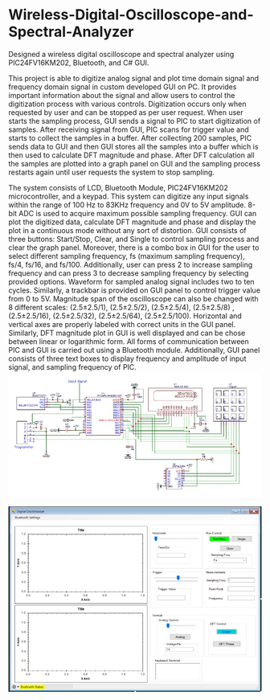 # Wireless-Digital-Oscilloscope-and-Spectral-Analyzer
 Designed a wireless digital oscilloscope and spectral analyzer using PIC24FV16KM202, Bluetooth, and C# GUI. 
 
This project is able to digitize analog signal and plot time domain signal and frequency domain signal in custom developed GUI on PC. It  provides important information about the signal and allow users to control the digitization process with various controls. Digitization occurs only when requested by user and can be stopped as per user request. When user starts the sampling process, GUI sends a signal to PIC to start digitization of samples. After receiving signal from GUI, PIC scans for trigger value and starts to collect the samples in a buffer. After collecting 200 samples, PIC sends data to GUI and then GUI stores all the samples into a buffer which is then used to calculate DFT magnitude and phase. After DFT calculation all the samples are plotted into a graph panel on GUI and the sampling process restarts again until user requests the system to stop sampling. 

The system consists of LCD, Bluetooth Module, PIC24FV16KM202 microcontroller, and a keypad. This system can digitize any input signals within the range of 100 Hz to 83KHz frequency and 0V to 5V amplitude. 8-bit ADC is used to acquire maximum possible sampling frequency. GUI can plot the digitized data, calculate DFT magnitude and phase and display the plot in a continuous mode without any sort of distortion. GUI consists of three buttons: Start/Stop, Clear, and Single to control sampling process and clear the graph panel. Moreover, there is a combo box in GUI for the user to select different sampling frequency, fs (maximum sampling frequency), fs/4, fs/16, and fs/100. Additionally, user can press 2 to increase sampling frequency and can press 3 to decrease sampling frequency by selecting provided options. Waveform for sampled analog signal includes two to ten cycles. Similarly, a trackbar is provided on GUI panel to control trigger value from 0 to 5V. Magnitude span of the oscilloscope can also be changed with 8 different scales: (2.5±2.5/1),  (2.5±2.5/2), (2.5±2.5/4), (2.5±2.5/8) , (2.5±2.5/16), (2.5±2.5/32), (2.5±2.5/64), (2.5±2.5/100). Horizontal and vertical axes are properly labeled with correct units in the GUI panel. Similarly, DFT magnitude plot in GUI is well displayed and can be chose between linear or logarithmic form. All forms of communication between PIC and GUI is carried out using a Bluetooth module. Additionally, GUI panel consists of three text boxes to display frequency and amplitude of input signal, and sampling frequency of PIC. 
![schematics](final_schematics.jpg)

![gui ineterface](final_gui.PNG)


